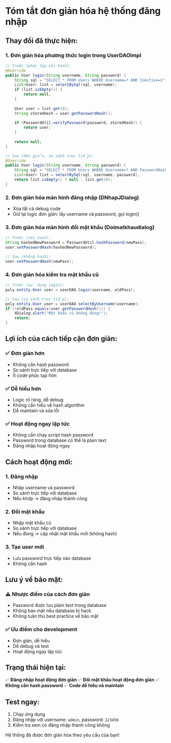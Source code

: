 # Tóm tắt đơn giản hóa hệ thống đăng nhập

## Thay đổi đã thực hiện:

### 1. **Đơn giản hóa phương thức login trong UserDAOImpl**
```java
// Trước (phức tạp với hash):
@Override
public User login(String username, String password) {
    String sql = "SELECT * FROM Users WHERE Username=? AND IsActive=1";
    List<User> list = selectBySql(sql, username);
    if (list.isEmpty()) {
        return null;
    }
    
    User user = list.get(0);
    String storedHash = user.getPasswordHash();
    
    if (PasswordUtil.verifyPassword(password, storedHash)) {
        return user;
    }
    
    return null;
}

// Sau (đơn giản, so sánh trực tiếp):
@Override
public User login(String username, String password) {
    String sql = "SELECT * FROM Users WHERE Username=? AND PasswordHash=? AND IsActive=1";
    List<User> list = selectBySql(sql, username, password);
    return list.isEmpty() ? null : list.get(0);
}
```

### 2. **Đơn giản hóa màn hình đăng nhập (DNhapJDialog)**
- Xóa tất cả debug code
- Giữ lại logic đơn giản: lấy username và password, gọi login()

### 3. **Đơn giản hóa màn hình đổi mật khẩu (Doimatkhaudialog)**
```java
// Trước (với hash):
String hashedNewPassword = PasswordUtil.hashPassword(newPass);
user.setPasswordHash(hashedNewPassword);

// Sau (không hash):
user.setPasswordHash(newPass);
```

### 4. **Đơn giản hóa kiểm tra mật khẩu cũ**
```java
// Trước (sử dụng login):
poly.entity.User user = userDAO.login(username, oldPass);

// Sau (so sánh trực tiếp):
poly.entity.User user = userDAO.selectByUsername(username);
if (!oldPass.equals(user.getPasswordHash())) {
    XDialog.alert("Mật khẩu cũ không đúng!");
    return;
}
```

## Lợi ích của cách tiếp cận đơn giản:

### ✅ **Đơn giản hơn**
- Không cần hash password
- So sánh trực tiếp với database
- Ít code phức tạp hơn

### ✅ **Dễ hiểu hơn**
- Logic rõ ràng, dễ debug
- Không cần hiểu về hash algorithm
- Dễ maintain và sửa lỗi

### ✅ **Hoạt động ngay lập tức**
- Không cần chạy script hash password
- Password trong database có thể là plain text
- Đăng nhập hoạt động ngay

## Cách hoạt động mới:

### 1. **Đăng nhập**
- Nhập username và password
- So sánh trực tiếp với database
- Nếu khớp → đăng nhập thành công

### 2. **Đổi mật khẩu**
- Nhập mật khẩu cũ
- So sánh trực tiếp với database
- Nếu đúng → cập nhật mật khẩu mới (không hash)

### 3. **Tạo user mới**
- Lưu password trực tiếp vào database
- Không cần hash

## Lưu ý về bảo mật:

### ⚠️ **Nhược điểm của cách đơn giản**
- Password được lưu plain text trong database
- Không bảo mật nếu database bị hack
- Không tuân thủ best practice về bảo mật

### ✅ **Ưu điểm cho development**
- Đơn giản, dễ hiểu
- Dễ debug và test
- Hoạt động ngay lập tức

## Trạng thái hiện tại:
✅ **Đăng nhập hoạt động đơn giản**
✅ **Đổi mật khẩu hoạt động đơn giản**
✅ **Không cần hash password**
✅ **Code dễ hiểu và maintain**

## Test ngay:
1. Chạy ứng dụng
2. Đăng nhập với username: `admin`, password: `123456`
3. Kiểm tra xem có đăng nhập thành công không

Hệ thống đã được đơn giản hóa theo yêu cầu của bạn! 